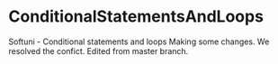 # ConditionalStatementsAndLoops
Softuni - Conditional statements and loops
Making some changes.
We resolved the confict.
Edited from master branch.